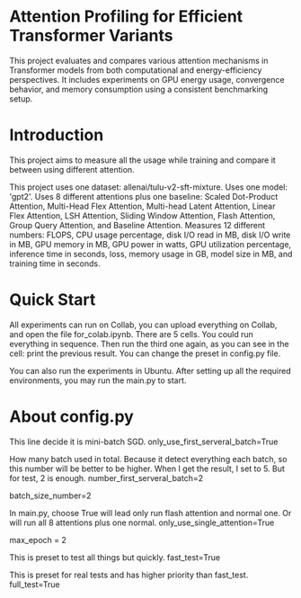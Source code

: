 # Attention Profiling for Efficient Transformer Variants

This project evaluates and compares various attention mechanisms in Transformer models from both computational and energy-efficiency perspectives. It includes experiments on GPU energy usage, convergence behavior, and memory consumption using a consistent benchmarking setup.

# Introduction
This project aims to measure all the usage while training and compare it between using different attention. 

This project uses one dataset: allenai/tulu-v2-sft-mixture. Uses one model: 'gpt2'. Uses 8 different attentions plus one baseline: Scaled Dot-Product Attention, Multi-Head Flex Attention, Multi-head Latent Attention, Linear Flex Attention, LSH Attention, Sliding Window Attention, Flash Attention, Group Query Attention, and Baseline Attention. Measures 12 different numbers: FLOPS, CPU usage percentage, disk I/O read in MB, disk I/O write in MB, GPU memory in MB, GPU power in watts, GPU utilization percentage, inference time in seconds, loss, memory usage in GB, model size in MB, and training time in seconds.

# Quick Start
All experiments can run on Collab, you can upload everything on Collab, and open the file for_colab.ipynb. There are 5 cells. You could run everything in sequence. Then run the third one again, as you can see in the cell: print the previous result. You can change the preset in config.py file.

You can also run the experiments in Ubuntu. After setting up all the required environments, you may run the main.py to start.



# About config.py

This line decide it is mini-batch SGD. 
only_use_first_serveral_batch=True

How many batch used in total. Because it detect everything each batch, so this number will be better to be higher. When I get the result, I set to 5. But for test, 2 is enough.
number_first_serveral_batch=2

batch_size_number=2

In main.py, choose True will lead only run flash attention and normal one. Or will run all 8 attentions plus one normal.
only_use_single_attention=True

max_epoch = 2

This is preset to test all things but quickly.
fast_test=True

This is preset for real tests and has higher priority than fast_test.
full_test=True




